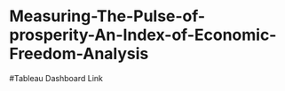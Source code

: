 # Measuring-The-Pulse-of-prosperity-An-Index-of-Economic-Freedom-Analysis
#Tableau Dashboard Link
[](https://public.tableau.com/app/profile/jambugolam.charan/viz/TableauDashboard_17509937785030/Dashboard1?publish=yes)
